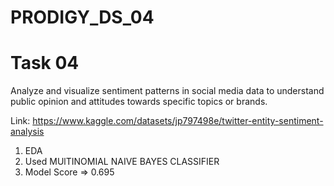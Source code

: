 # PRODIGY_DS_04

# Task 04

Analyze and visualize sentiment patterns in social media data to understand public opinion and attitudes towards specific topics or brands.

Link: https://www.kaggle.com/datasets/jp797498e/twitter-entity-sentiment-analysis

1. EDA
2. Used MUlTINOMIAL NAIVE BAYES CLASSIFIER
3. Model Score => 0.695
